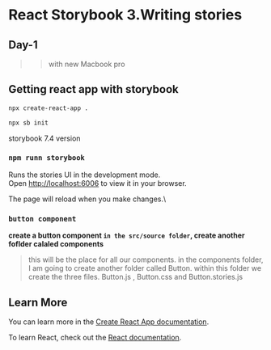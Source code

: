 # React Storybook 3.Writing stories
## Day-1 
>> with new Macbook pro 

## Getting react app with storybook
```bash
npx create-react-app .

npx sb init

```
storybook 7.4 version 


### `npm runn storybook`

Runs the stories UI in the development mode.\
Open [http://localhost:6006](http://localhost:6006) to view it in your browser.

The page will reload when you make changes.\


### `button component`

**create a button component `in the src/source folder`, create another foflder calaled components**

>this will be the place for all our components.
>in the components folder, I am going to create another
 folder called Button.
>within this folder we create the three files.
Button.js , Button.css and Button.stories.js
>



## Learn More

You can learn more in the [Create React App documentation](https://facebook.github.io/create-react-app/docs/getting-started).

To learn React, check out the [React documentation](https://reactjs.org/).



